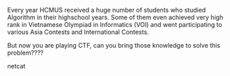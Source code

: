 Every year HCMUS received a huge number of students who studied Algorithm in their highschool years. Some of them even achieved very high rank in Vietnamese Olympiad in Informatics (VOI) and went participating to various Asia Contests and International Contests.

But now you are playing CTF, can you bring those knowledge to solve this problem????

netcat <host> <port>